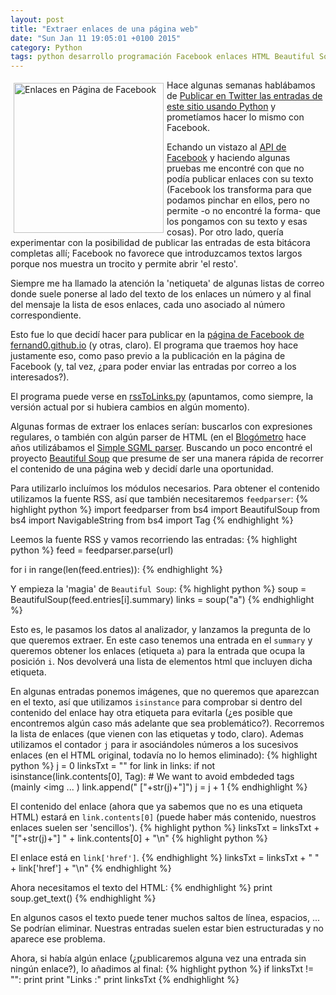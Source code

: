 ```yaml
---
layout: post
title: "Extraer enlaces de una página web"
date: "Sun Jan 11 19:05:01 +0100 2015"
category: Python
tags: python desarrollo programación Facebook enlaces HTML Beautiful Soup
---
```



<a href="https://plus.google.com/112862240851570159916/posts/Ps9VHx71gCW" title="Enlaces"><img src="https://lh3.googleusercontent.com/-IVdMXNs-UyE/VLK46RXRP1I/AAAAAAAAJ7E/rvp7ZzTOy4I/w521-h423-no/2015-01-11-FacebookPage.png" width="240"  alt="Enlaces en Página de Facebook" style="float:left; margin:5px"></a>

Hace algunas semanas hablábamos de [Publicar en Twitter las entradas de este sitio usando Python](http://fernand0.github.io/publicar-en-twitter-las-entradas-de-este-sitio/) y prometíamos hacer lo mismo con Facebook. 

Echando un vistazo al [API de Facebook](https://developers.facebook.com/) y haciendo algunas pruebas me encontré con que no podía publicar enlaces con su texto (Facebook los transforma para  que podamos pinchar en ellos, pero no permite -o no encontré la forma- que los pongamos con su texto y esas cosas). 
Por otro lado, quería experimentar con la posibilidad de publicar las entradas de esta bitácora completas allí; Facebook no favorece que introduzcamos textos largos porque nos muestra un trocito y permite abrir 'el resto'.

Siempre me ha llamado la atención la 'netiqueta' de algunas listas de correo donde suele ponerse al lado del texto de los enlaces un número y al final del mensaje la lista de esos enlaces, cada uno asociado al número correspondiente. 

Esto fue lo que decidí hacer para publicar en la [página de Facebook de fernand0.github.io](https://www.facebook.com/fernand0.github.io) (y otras, claro). El programa que traemos hoy hace justamente eso, como paso previo a la publicación en la página de Facebook (y, tal vez, ¿para poder enviar las entradas por correo a los interesados?).

El programa puede verse en [rssToLinks.py](https://github.com/fernand0/scripts/blob/8788002216df672393b5c1e63f9cea0c78a2beca/rssToLinks.py) (apuntamos, como siempre, la versión actual por si hubiera cambios en algún momento).

Algunas formas de extraer los enlaces serían: buscarlos con expresiones regulares, o también con algún parser de HTML (en el [Blogómetro](http://blogometro.sourceforge.net/) hace años utilizábamos el [Simple SGML parser](https://docs.python.org/2/library/sgmllib.html).
Buscando un poco encontré el proyecto [Beautiful Soup](http://www.crummy.com/software/BeautifulSoup/) que presume de ser una manera rápida de recorrer el contenido de una página web y decidí darle una oportunidad.

Para utilizarlo incluímos los módulos necesarios. Para obtener el contenido utilizamos la fuente RSS, así que también necesitaremos `feedparser`:
{% highlight python %}
import feedparser
from bs4 import BeautifulSoup
from bs4 import NavigableString
from bs4 import Tag
{% endhighlight %}

Leemos la fuente RSS y vamos recorriendo las entradas:
{% highlight python %}
feed = feedparser.parse(url)

for i in range(len(feed.entries)):
{% endhighlight %}

Y empieza la 'magia' de `Beautiful Soup`:
{% highlight python %}
        soup = BeautifulSoup(feed.entries[i].summary)
        links = soup("a")
{% endhighlight %}

Esto es, le pasamos los datos al analizador, y lanzamos la pregunta de lo que queremos extraer. En este caso tenemos una entrada en el `summary` y queremos obtener los enlaces (etiqueta `a`) para la entrada que ocupa la posición `i`. 
Nos devolverá una lista de elementos html que incluyen dicha etiqueta.

En algunas entradas ponemos imágenes, que no queremos que aparezcan en el texto, así que utilizamos `isinstance` para comprobar si dentro del contenido del enlace hay otra etiqueta para evitarla (¿es posible que encontremos algún caso más adelante que sea problemático?). Recorremos la lista de enlaces (que vienen con las etiquetas y todo, claro). Ademas utilizamos el contador `j` para ir asociándoles números a los sucesivos enlaces (en el HTML original, todavía no lo hemos eliminado):
{% highlight python %}
	j = 0
	linksTxt = ""
	for link in links:
		if not isinstance(link.contents[0], Tag):
			# We want to avoid embdeded tags (mainly <img ... )
			link.append(" ["+str(j)+"]")
			j =  j + 1
{% endhighlight %}

El contenido del enlace (ahora que ya sabemos que no es una etiqueta HTML) estará en `link.contents[0]` (puede haber más contenido, nuestros enlaces suelen ser 'sencillos'). 
{% highlight python %}
	linksTxt = linksTxt + "["+str(j)+"] " + link.contents[0] + "\n"
{% highlight python %}

El enlace está en `link['href']`.
{% endhighlight %}
	linksTxt = linksTxt + "    " + link['href'] + "\n"
{% endhighlight %}

Ahora necesitamos el texto del HTML:
{% endhighlight %}
	print soup.get_text()
{% endhighlight %}

En algunos casos el texto puede tener muchos saltos de línea, espacios, ... Se podrían eliminar. Nuestras entradas suelen estar bien estructuradas y no aparece ese problema.

Ahora, si había algún enlace (¿publicaremos alguna vez una entrada sin ningún enlace?), lo añadimos al final:
{% highlight python %}
	if linksTxt != "":
		print
		print "Links :"
		print linksTxt
{% endhighlight %}

